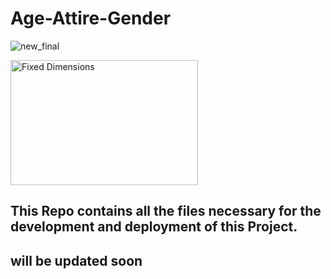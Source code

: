 # Age-Attire-Gender

![new_final](https://user-images.githubusercontent.com/33414652/48990447-91441200-f182-11e8-8ad7-d00d1e1f9147.jpg)

<img src="[(https://user-images.githubusercontent.com/33414652/48990447-91441200-f182-11e8-8ad7-d00d1e1f9147.jpg)]" alt="Fixed Dimensions" width="300" height="200">

## This Repo contains all the files necessary for the development and deployment of this Project.



## will be updated soon
